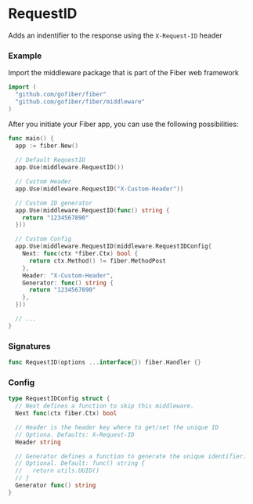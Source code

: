 # RequestID
Adds an indentifier to the response using the `X-Request-ID` header

### Example
Import the middleware package that is part of the Fiber web framework
```go
import (
  "github.com/gofiber/fiber"
  "github.com/gofiber/fiber/middleware"
)
```

After you initiate your Fiber app, you can use the following possibilities:
```go
func main() {
  app := fiber.New()
      
  // Default RequestID
  app.Use(middleware.RequestID())

  // Custom Header
  app.Use(middleware.RequestID("X-Custom-Header"))

  // Custom ID generator
  app.Use(middleware.RequestID(func() string {
    return "1234567890"
  }))

  // Custom Config
  app.Use(middleware.RequestID(middleware.RequestIDConfig{
    Next: func(ctx *fiber.Ctx) bool {
      return ctx.Method() != fiber.MethodPost
    },
    Header: "X-Custom-Header",
    Generator: func() string {
      return "1234567890"
    },
  }))

  // ...
}
```

### Signatures
```go
func RequestID(options ...interface{}) fiber.Handler {}
```

### Config
```go
type RequestIDConfig struct {		
  // Next defines a function to skip this middleware.
  Next func(ctx fiber.Ctx) bool

  // Header is the header key where to get/set the unique ID
  // Optiona. Defaults: X-Request-ID
  Header string

  // Generator defines a function to generate the unique identifier.
  // Optional. Default: func() string {
  //   return utils.UUID()
  // }
  Generator func() string
}
```